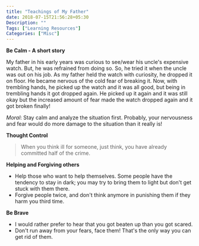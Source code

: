 ```yaml
---
title: "Teachings of My Father"
date: 2018-07-15T21:56:28+05:30
Description: ""
Tags: ["Learning Resources"]
Categories: ["Misc"]
---
```


__Be Calm - A short story__

My father in his early years was curious to see/wear his uncle's expensive watch. But, he was refrained from doing so. So, he tried it when the uncle was out on his job. As my father held the watch with curiosity, he dropped it on floor. He became nervous of the cold fear of breaking it. Now, with trembling hands, he picked up the watch and it was all good, but being in trembling hands it got dropped again. He picked up it again and it was still okay but the increased amount of fear made the watch dropped again and it got broken finally!

_Moral_: Stay calm and analyze the situation first. Probably, your nervousness and fear would do more damage to the situation than it really is!

__Thought Control__

> When you think ill for someone, just think, you have already committed half of the crime.

__Helping and Forgiving others__

- Help those who want to help themselves. Some people have the tendency to stay in dark; you may try to bring them to light but don't get stuck with them there.
- Forgive people twice, and don't think anymore in punishing them if they harm you third time.

__Be Brave__

- I would rather prefer to hear that you got beaten up than you got scared.
- Don't run away from your fears, face them! That's the only way you can get rid of them.
